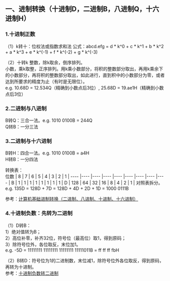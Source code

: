 ## 一、进制转换（十进制D，二进制B，八进制Q，十六进制H）
### 1.十进制正数
（1）k转十：位权法或指数求和法
公式：abcd.efg = d * k^0 + c * k^1 + b * k^2 + a * k^3 + e * k^(-1) + f * k^(-2) + g * k^(-3)

（2）十转k
整数，除k取余，倒序排列。  
小数，乘k取整，正序排列。用k乘小数部分，将积的整数部分取出，再用k乘余下的小数部分，再将积的整数部分取出，如此进行，直到积中的小数部分为零，或者达到所要求的精度为止（有时是无限位）。  
e.g. 10.68D = 12.534Q（精确到小数点后3位）, 25.68D = 19.ae1H（精确到小数点后3位）

### 2.二进制与八进制
B转Q：三合一法。e.g. 1010 0100B = 244Q  
Q转B：一分三法

### 3.二进制与十六进制
B转H：四合一法。e.g. 1010 0100B = a4H  
H转B：一分四法

转换表：  
位数 | 8 | 7 | 6 | 5 | 4 | 3 | 2 | 1 |
---- |---- |---- |---- |---- |---- |---- |---- |---- |
B | 1 | 1 | 1 | 1 | 1 | 1 | 1 | 1 |
D | 128 | 64 | 32 | 16 | 8 | 4 | 2 | 1 |
对照表拆分。e.g. 135D = 128D + 7D = 128D + 4D + 2D + 1D = 1000 0111B

参考：[计算机基础进制转换（二进制、八进制、十进制、十六进制）](https://blog.csdn.net/yuanxiang01/article/details/82503568?utm_medium=distribute.pc_relevant.none-task-blog-BlogCommendFromMachineLearnPai2-1.nonecase&depth_1-utm_source=distribute.pc_relevant.none-task-blog-BlogCommendFromMachineLearnPai2-1.nonecase)

### 4.十进制负数：先转为二进制
（1）D转B：  
1）绝对值转为B；  
2）高位补零，补齐32位，符号位（最高位）取1，得到原码；  
3）除符号位外，各位取反，末位加1。  
e.g. -5D = 11111111 11111111 11111111 11111011B = ff ff ff fbH

（2）B转D：符号位为1的二进制数，末位减1，除符号位外各位取反，得到原码，再转为十进制。  
参考：[十进制负数转二进制](https://blog.csdn.net/LaoXiangQ/article/details/86645513)
